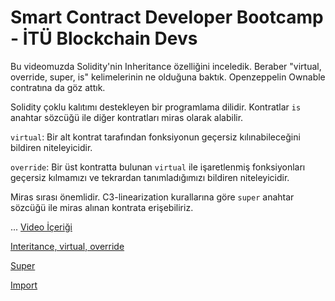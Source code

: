 # Smart Contract Developer Bootcamp - İTÜ Blockchain Devs

Bu videomuzda Solidity'nin Inheritance özelliğini inceledik. Beraber "virtual, override, super, is" kelimelerinin ne olduğuna baktık. Openzeppelin Ownable contratına da göz attık.

Solidity çoklu kalıtımı destekleyen bir programlama dilidir. Kontratlar `is` anahtar sözcüğü ile diğer kontratları miras olarak alabilir.

`virtual`: Bir alt kontrat tarafından fonksiyonun geçersiz kılınabileceğini bildiren niteleyicidir.

`override`: Bir üst kontratta bulunan `virtual` ile işaretlenmiş fonksiyonları geçersiz kılmamızı ve tekrardan tanımladığımızı bildiren niteleyicidir. 

Miras sırası önemlidir. C3-linearization kurallarına göre `super` anahtar sözcüğü ile miras alınan kontrata erişebiliriz.

...
[Video İçeriği](https://www.youtube.com/watch?v=KSrhlrHlti4&list=PLby2HXktGwN4Cof_6a8YwlMrboX8-hs73&index=14)

[Interitance, virtual, override](./Inheritance.sol)

[Super](./SuperHuman.sol)

[Import](./Import.sol)